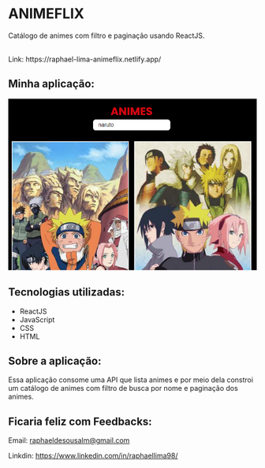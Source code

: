 # ANIMEFLIX

Catálogo de animes com filtro e paginação usando ReactJS.

<br/>
Link: https://raphael-lima-animeflix.netlify.app/

## Minha aplicação:

<img src="src/assets/img/capa.png" />

## Tecnologias utilizadas:

<ul>

  <li>ReactJS</li>

  <li>JavaScript</li>

  <li>CSS</li>

  <li>HTML</li>

</ul>

## Sobre a aplicação:

Essa aplicação consome uma API que lista animes e por meio dela constroi um catálogo de animes com filtro de busca por nome e paginação dos animes.

## Ficaria feliz com Feedbacks:

Email: raphaeldesousalm@gmail.com <br>

Linkdin: https://www.linkedin.com/in/raphaellima98/

